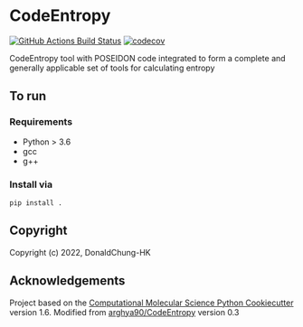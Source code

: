 CodeEntropy
==============================
[//]: # (Badges)
[![GitHub Actions Build Status](https://github.com/REPLACE_WITH_OWNER_ACCOUNT/CodeEntropy/workflows/CI/badge.svg)](https://github.com/REPLACE_WITH_OWNER_ACCOUNT/CodeEntropy/actions?query=workflow%3ACI)
[![codecov](https://codecov.io/gh/REPLACE_WITH_OWNER_ACCOUNT/CodeEntropy/branch/master/graph/badge.svg)](https://codecov.io/gh/REPLACE_WITH_OWNER_ACCOUNT/CodeEntropy/branch/master)


CodeEntropy tool with POSEIDON code integrated to form a complete and generally applicable set of tools for calculating entropy

## To run
### Requirements
- Python > 3.6
- gcc
- g++

### Install via
```
pip install .
```

## Copyright

Copyright (c) 2022, DonaldChung-HK


## Acknowledgements
 
Project based on the 
[Computational Molecular Science Python Cookiecutter](https://github.com/molssi/cookiecutter-cms) version 1.6.
Modified from [arghya90/CodeEntropy](https://github.com/arghya90/CodeEntropy) version 0.3
